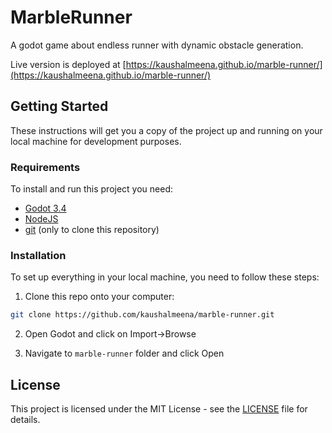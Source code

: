 # MarbleRunner

A godot game about endless runner with dynamic obstacle generation.

Live version is deployed at [https://kaushalmeena.github.io/marble-runner/](https://kaushalmeena.github.io/marble-runner/)

## Getting Started

These instructions will get you a copy of the project up and running on your local machine for development purposes.

### Requirements

To install and run this project you need:

- [Godot 3.4](https://godotengine.org/download/ "Godot 3.4")
- [NodeJS](https://nodejs.org/ "NodeJS")
- [git](https://git-scm.com/downloads "git") (only to clone this repository)

### Installation

To set up everything in your local machine, you need to follow these steps:

1. Clone this repo onto your computer:

```bash
git clone https://github.com/kaushalmeena/marble-runner.git
```

2. Open Godot and click on Import->Browse

3. Navigate to `marble-runner` folder and click Open

## License

This project is licensed under the MIT License - see the [LICENSE](LICENSE) file for details.
